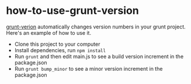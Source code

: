 
how-to-use-grunt-version
========================

[grunt-verion](https://github.com/kswedberg/grunt-version) automatically changes version numbers in your grunt project.  Here's an example of how to use it.

 * Clone this project to your computer
 * Install dependencies, run `npm install`
 * Run `grunt` and then edit main.js to see a build version increment in the package.json
 * Run `grunt bump_minor` to see a minor version increment in the package.json